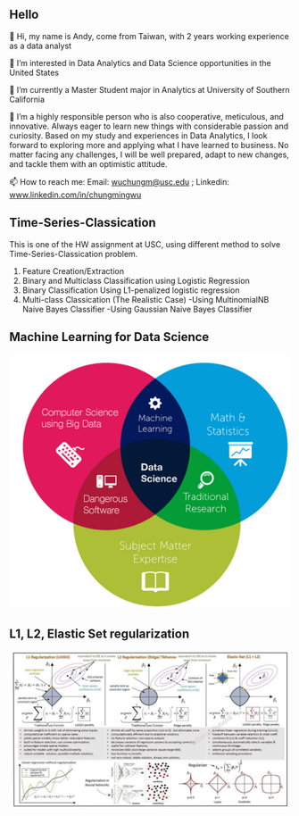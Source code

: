 ## Hello

👋 Hi, my name is Andy, come from Taiwan, with 2 years working experience as a data analyst

👀 I’m interested in Data Analytics and Data Science opportunities in the United States

🌱 I’m currently a Master Student major in Analytics at University of Southern California

💞️ I’m a highly responsible person who is also cooperative, meticulous, and innovative. Always eager to learn new things with considerable passion and curiosity. Based on my study and experiences in Data Analytics, I look forward to exploring more and applying what I have learned to business. No matter facing any challenges, I will be well prepared, adapt to new changes, and tackle them with an optimistic attitude.

📫 How to reach me: Email: wuchungm@usc.edu ; Linkedin: www.linkedin.com/in/chungmingwu


## Time-Series-Classication

This is one of the HW assignment at USC, using different method to solve Time-Series-Classication problem.

1. Feature Creation/Extraction
2. Binary and Multiclass Classification using Logistic Regression
3. Binary Classification Using L1-penalized logistic regression
4. Multi-class Classication (The Realistic Case)
    -Using MultinomialNB Naive Bayes Classifier
    -Using Gaussian Naive Bayes Classifier

## Machine Learning for Data Science
![data_science](ds.jpg)

## L1, L2, Elastic Set regularization
![data_science](penalized.jfif)
